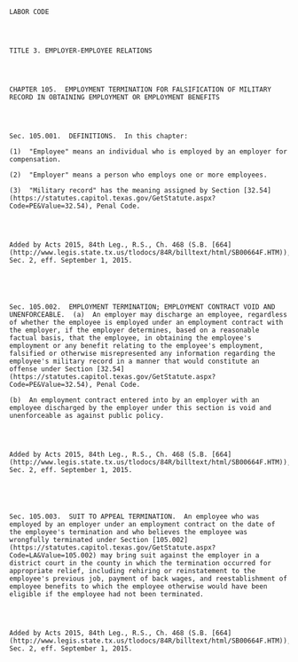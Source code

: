 ﻿
    
    
    	
    					
    
    
    LABOR CODE
    
      
    
    
    TITLE 3. EMPLOYER-EMPLOYEE RELATIONS
    
      
    
    
    CHAPTER 105.  EMPLOYMENT TERMINATION FOR FALSIFICATION OF MILITARY RECORD IN OBTAINING EMPLOYMENT OR EMPLOYMENT BENEFITS
    
      
    
    
    Sec. 105.001.  DEFINITIONS.  In this chapter:
    
    (1)  "Employee" means an individual who is employed by an employer for compensation.
    
    (2)  "Employer" means a person who employs one or more employees.
    
    (3)  "Military record" has the meaning assigned by Section [32.54](https://statutes.capitol.texas.gov/GetStatute.aspx?Code=PE&Value=32.54), Penal Code.
    
    
    
    
    Added by Acts 2015, 84th Leg., R.S., Ch. 468 (S.B. [664](http://www.legis.state.tx.us/tlodocs/84R/billtext/html/SB00664F.HTM)), Sec. 2, eff. September 1, 2015.
    
    
    
    
    
    Sec. 105.002.  EMPLOYMENT TERMINATION; EMPLOYMENT CONTRACT VOID AND UNENFORCEABLE.  (a)  An employer may discharge an employee, regardless of whether the employee is employed under an employment contract with the employer, if the employer determines, based on a reasonable factual basis, that the employee, in obtaining the employee's employment or any benefit relating to the employee's employment, falsified or otherwise misrepresented any information regarding the employee's military record in a manner that would constitute an offense under Section [32.54](https://statutes.capitol.texas.gov/GetStatute.aspx?Code=PE&Value=32.54), Penal Code.
    
    (b)  An employment contract entered into by an employer with an employee discharged by the employer under this section is void and unenforceable as against public policy.
    
    
    
    
    Added by Acts 2015, 84th Leg., R.S., Ch. 468 (S.B. [664](http://www.legis.state.tx.us/tlodocs/84R/billtext/html/SB00664F.HTM)), Sec. 2, eff. September 1, 2015.
    
    
    
    
    
    Sec. 105.003.  SUIT TO APPEAL TERMINATION.  An employee who was employed by an employer under an employment contract on the date of the employee's termination and who believes the employee was wrongfully terminated under Section [105.002](https://statutes.capitol.texas.gov/GetStatute.aspx?Code=LA&Value=105.002) may bring suit against the employer in a district court in the county in which the termination occurred for appropriate relief, including rehiring or reinstatement to the employee's previous job, payment of back wages, and reestablishment of employee benefits to which the employee otherwise would have been eligible if the employee had not been terminated.
    
    
    
    
    Added by Acts 2015, 84th Leg., R.S., Ch. 468 (S.B. [664](http://www.legis.state.tx.us/tlodocs/84R/billtext/html/SB00664F.HTM)), Sec. 2, eff. September 1, 2015.
    
    
    
    
    				
